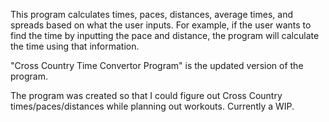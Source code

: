 This program calculates times, paces, distances, average times, and spreads based on what the user inputs. 
For example, if the user wants to find the time by inputting the pace and distance, the program will calculate the time using that information.

"Cross Country Time Convertor Program" is the updated version of the program.

The program was created so that I could figure out Cross Country times/paces/distances while planning out workouts.
Currently a WIP.
